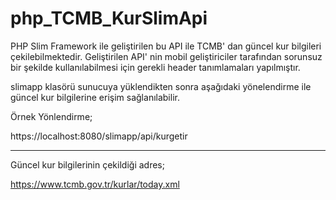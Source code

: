 # php_TCMB_KurSlimApi
 PHP Slim Framework ile geliştirilen bu API ile TCMB' dan güncel kur bilgileri çekilebilmektedir. Geliştirilen API' nin mobil geliştiriciler tarafından sorunsuz bir şekilde kullanılabilmesi için gerekli header tanımlamaları yapılmıştır.

slimapp klasörü sunucuya yüklendikten sonra aşağıdaki yönelendirme ile güncel kur bilgilerine erişim sağlanılabilir.

Örnek Yönlendirme;

https://localhost:8080/slimapp/api/kurgetir

----------------------------------------------------------------------------------------------------------
Güncel kur bilgilerinin çekildiği adres;

https://www.tcmb.gov.tr/kurlar/today.xml

